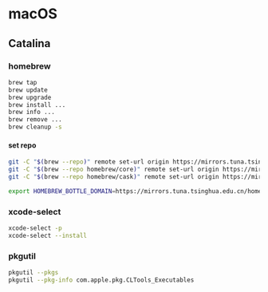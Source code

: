 # macOS

## Catalina

### homebrew

```bash
brew tap
brew update
brew upgrade
brew install ...
brew info ...
brew remove ...
brew cleanup -s
```

#### set repo

```bash
git -C "$(brew --repo)" remote set-url origin https://mirrors.tuna.tsinghua.edu.cn/git/homebrew/brew.git
git -C "$(brew --repo homebrew/core)" remote set-url origin https://mirrors.tuna.tsinghua.edu.cn/git/homebrew/homebrew-core.git
git -C "$(brew --repo homebrew/cask)" remote set-url origin https://mirrors.tuna.tsinghua.edu.cn/git/homebrew/homebrew-cask.git

export HOMEBREW_BOTTLE_DOMAIN=https://mirrors.tuna.tsinghua.edu.cn/homebrew-bottles
```

### xcode-select

```bash
xcode-select -p
xcode-select --install
```

### pkgutil

```bash
pkgutil --pkgs
pkgutil --pkg-info com.apple.pkg.CLTools_Executables
```
